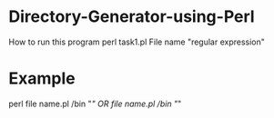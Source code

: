# Directory-Generator-using-Perl
How to run this program 
perl task1.pl File name "regular expression"
# Example 
perl file name.pl /bin "*" 
OR 
file name.pl /bin "*"

